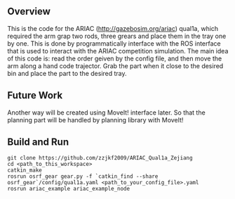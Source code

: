 ## Overview

This is the code for the ARIAC (http://gazebosim.org/ariac)  qual1a, which required the arm grap two rods, three grears and place them 
in the tray one by one. This is done by programmatically interface with the ROS interface that is used to interact with the ARIAC competition simulation.
The main idea of this code is: read the order geiven by the config file, and then move the arm along a hand code trajector. Grab the part
when it close to the desired bin and place the part to the desired tray.

## Future Work
Another way will be created using MoveIt! interface later. So that the planning part will be handled by planning library with MoveIt!


## Build and Run
```
git clone https://github.com/zzjkf2009/ARIAC_Qual1a_Zejiang
cd <path_to_this_workspace>
catkin_make
rosrun osrf_gear gear.py -f `catkin_find --share osrf_gear`/config/qual1a.yaml <path_to_your_config_file>.yaml
rosrun ariac_example ariac_example_node
```


